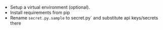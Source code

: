 - Setup a virtual environment (optional).
- Install requirements from pip
- Rename `secret.py.sample` to secret.py` and substitute api keys/secrets there

